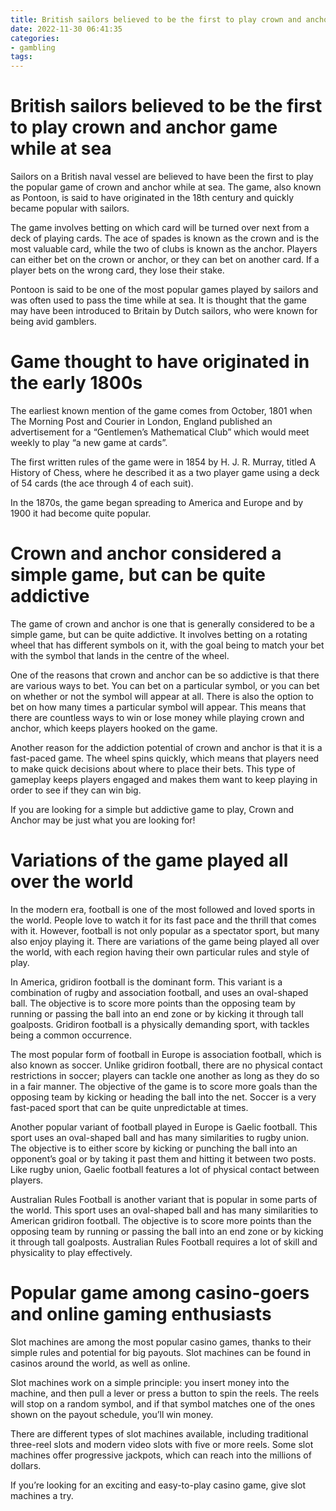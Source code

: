 ```yaml
---
title: British sailors believed to be the first to play crown and anchor game while at sea
date: 2022-11-30 06:41:35
categories:
- gambling
tags:
---
```



#  British sailors believed to be the first to play crown and anchor game while at sea

Sailors on a British naval vessel are believed to have been the first to play the popular game of crown and anchor while at sea. The game, also known as Pontoon, is said to have originated in the 18th century and quickly became popular with sailors.

The game involves betting on which card will be turned over next from a deck of playing cards. The ace of spades is known as the crown and is the most valuable card, while the two of clubs is known as the anchor. Players can either bet on the crown or anchor, or they can bet on another card. If a player bets on the wrong card, they lose their stake.

Pontoon is said to be one of the most popular games played by sailors and was often used to pass the time while at sea. It is thought that the game may have been introduced to Britain by Dutch sailors, who were known for being avid gamblers.

#  Game thought to have originated in the early 1800s

The earliest known mention of the game comes from October, 1801 when The Morning Post and Courier in London, England published an advertisement for a “Gentlemen’s Mathematical Club” which would meet weekly to play “a new game at cards”.

The first written rules of the game were in 1854 by H. J. R. Murray, titled A History of Chess, where he described it as a two player game using a deck of 54 cards (the ace through 4 of each suit).

In the 1870s, the game began spreading to America and Europe and by 1900 it had become quite popular.

#  Crown and anchor considered a simple game, but can be quite addictive

The game of crown and anchor is one that is generally considered to be a simple game, but can be quite addictive. It involves betting on a rotating wheel that has different symbols on it, with the goal being to match your bet with the symbol that lands in the centre of the wheel.

One of the reasons that crown and anchor can be so addictive is that there are various ways to bet. You can bet on a particular symbol, or you can bet on whether or not the symbol will appear at all. There is also the option to bet on how many times a particular symbol will appear. This means that there are countless ways to win or lose money while playing crown and anchor, which keeps players hooked on the game.

Another reason for the addiction potential of crown and anchor is that it is a fast-paced game. The wheel spins quickly, which means that players need to make quick decisions about where to place their bets. This type of gameplay keeps players engaged and makes them want to keep playing in order to see if they can win big.

If you are looking for a simple but addictive game to play, Crown and Anchor may be just what you are looking for!

#  Variations of the game played all over the world

In the modern era, football is one of the most followed and loved sports in the world. People love to watch it for its fast pace and the thrill that comes with it. However, football is not only popular as a spectator sport, but many also enjoy playing it. There are variations of the game being played all over the world, with each region having their own particular rules and style of play.

In America, gridiron football is the dominant form. This variant is a combination of rugby and association football, and uses an oval-shaped ball. The objective is to score more points than the opposing team by running or passing the ball into an end zone or by kicking it through tall goalposts. Gridiron football is a physically demanding sport, with tackles being a common occurrence.

The most popular form of football in Europe is association football, which is also known as soccer. Unlike gridiron football, there are no physical contact restrictions in soccer; players can tackle one another as long as they do so in a fair manner. The objective of the game is to score more goals than the opposing team by kicking or heading the ball into the net. Soccer is a very fast-paced sport that can be quite unpredictable at times.

Another popular variant of football played in Europe is Gaelic football. This sport uses an oval-shaped ball and has many similarities to rugby union. The objective is to either score by kicking or punching the ball into an opponent’s goal or by taking it past them and hitting it between two posts. Like rugby union, Gaelic football features a lot of physical contact between players.

Australian Rules Football is another variant that is popular in some parts of the world. This sport uses an oval-shaped ball and has many similarities to American gridiron football. The objective is to score more points than the opposing team by running or passing the ball into an end zone or by kicking it through tall goalposts. Australian Rules Football requires a lot of skill and physicality to play effectively.

#  Popular game among casino-goers and online gaming enthusiasts

Slot machines are among the most popular casino games, thanks to their simple rules and potential for big payouts. Slot machines can be found in casinos around the world, as well as online.

Slot machines work on a simple principle: you insert money into the machine, and then pull a lever or press a button to spin the reels. The reels will stop on a random symbol, and if that symbol matches one of the ones shown on the payout schedule, you’ll win money.

There are different types of slot machines available, including traditional three-reel slots and modern video slots with five or more reels. Some slot machines offer progressive jackpots, which can reach into the millions of dollars.

If you’re looking for an exciting and easy-to-play casino game, give slot machines a try.